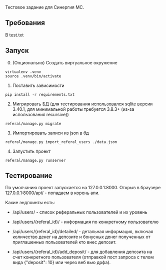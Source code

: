 Тестовое задание для Синергия МС.

## Требования

В test.txt

## Запуск

0. (Опционально) Создать виртуальное окружение

```
virtualenv .venv
source .venv/bin/activate
```

1. Поставить зависимости

```
pip install -r requirements.txt
```

2. Мигрировать БД (для тестирования использовался sqlite версии 3.40.1, для
минимальной работы требуется 3.8.3+ (из-за использования recursive))

```
referal/manage.py migrate
```

3. Импортировать записи из json в бд

```
referal/manage.py import_referal_users ./data.json
```

4. Запустить проект

```
referal/manage.py runserver
```

## Тестирование

По умолчанию проект запускается на 127.0.0.1:8000.
Открыв в браузере 127.0.0.1:8000/api/ - попадаем в корень апи.

Какие эндпоинты есть:

- /api/users/ - список реферальных пользователей и их уровень

- /api/users/{referal_id}/ - информация по конкретному пользователю

- /api/users/{referal_id}/detailed/ - детальная информация, включая количество
денег на депозите и бонусных денег полученных от приглашенных пользователей кто
внес депозит.

- /api/users/{referal_id}/add_deposit/ - для добавления депозита на счет конкретного
пользователя (отправкой пост запроса с телом вида {"deposit": 10} или через веб
вью дрфа).
